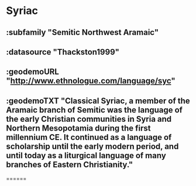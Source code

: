 # Syriac




## :subfamily "Semitic Northwest Aramaic"

## :datasource "Thackston1999"

## :geodemoURL "http://www.ethnologue.com/language/syc"

## :geodemoTXT "Classical Syriac, a member of the Aramaic branch of Semitic was the language of the early Christian communities in Syria and Northern Mesopotamia during the first millennium CE. It continued as a language of scholarship until the early modern period, and until today as a liturgical language of many branches of Eastern Christianity."
======
